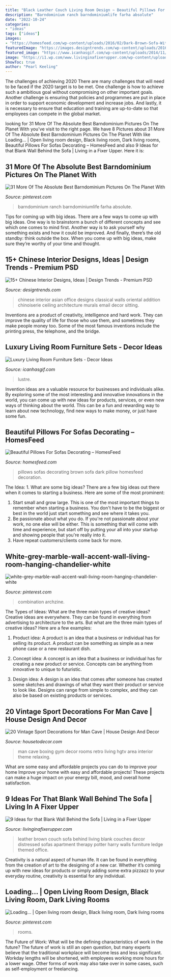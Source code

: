 ```yaml
---
title: "Black Leather Couch Living Room Design ~ Beautiful Pillows For Sofas Decorating – Homesfeed"
description: "Barndominium ranch barndominiumlife farha absolute"
date: "2022-10-24"
categories:
- "ideas"
tags: ["ideas"]
images:
- "https://homesfeed.com/wp-content/uploads/2016/02/Dark-Brown-Sofa-With-Pillows-For-Sofas-Decorating-And-Glass-On-Top-Coffee-Table.jpg"
featuredImage: "https://images.designtrends.com/wp-content/uploads/2016/08/30173526/Chinese-Office-Interior-Design.jpg"
featured_image: "https://www.icanhasgif.com/wp-content/uploads/2014/11/Luxury-Living-Room-Furniture-Sets-1024x596.jpg"
image: "https://i1.wp.com/www.livinginafixerupper.com/wp-content/uploads/2015/01/apttherapy-bdnbatten.jpg?resize=480%2C640"
ShowToc: true
author: "Pearl Keeling"
---
```



The challenges of achieving 2020
There are many challenges that will need to be faced if the 2020 target is to be met. One challenge is how to achieve such a ambitious goal without compromising on other important goals. Another challenge is ensuring that policies and programmes are put in place in order to support economic development and increase jobs. And lastly, it is necessary to ensure that education and training are up-to-date so that employees can compete in the global market.

	

		
looking for 31 More Of The Absolute Best Barndominium Pictures On The Planet With you've visit to the right page. We have 8 Pictures about 31 More Of The Absolute Best Barndominium Pictures On The Planet With like Loading... | Open living room design, Black living room, Dark living rooms, Beautiful Pillows For Sofas Decorating – HomesFeed and also 9 Ideas for that Blank Wall Behind the Sofa | Living in a Fixer Upper. Here it is:
		
    
## 31 More Of The Absolute Best Barndominium Pictures On The Planet With

<img loading=lazy src="https://i.pinimg.com/736x/5a/70/d8/5a70d8623b0070bf4283b08ca14ca63b.jpg" onerror="this.onerror=null;this.src='https://tse1.mm.bing.net/th?id=OIP.uVAXx9KWGY0jnIPwjVo9FQHaE8&amp;pid=15.1';" alt="31 More Of The Absolute Best Barndominium Pictures On The Planet With">

_Source: pinterest.com_

>barndominium ranch barndominiumlife farha absolute. 

	

Tips for coming up with big ideas.
There are a few ways to come up with big ideas. One way is to brainstorm a bunch of different concepts and see which one comes to mind first. Another way is to ask yourself why something exists and how it could be improved. And finally, there’s the old standby: think outside the box. When you come up with big ideas, make sure they’re worthy of your time and thought.

    
## 15+ Chinese Interior Designs, Ideas | Design Trends - Premium PSD

<img loading=lazy src="https://images.designtrends.com/wp-content/uploads/2016/08/30173526/Chinese-Office-Interior-Design.jpg" onerror="this.onerror=null;this.src='https://tse4.mm.bing.net/th?id=OIP.FBR_eKtmQZYvcm7oK932VwHaJ6&amp;pid=15.1';" alt="15+ Chinese Interior Designs, Ideas | Design Trends - Premium PSD">

_Source: designtrends.com_

>chinese interior asian office designs classical walls oriental addition chinoiserie ceiling architecture murals email decor sitting. 

	

Inventions are a product of creativity, intelligence and hard work. They can improve the quality of life for those who use them, and sometimes they make people money too. Some of the most famous inventions include the printing press, the telephone, and the bridge.

    
## Luxury Living Room Furniture Sets - Decor Ideas

<img loading=lazy src="https://www.icanhasgif.com/wp-content/uploads/2014/11/Luxury-Living-Room-Furniture-Sets-1024x596.jpg" onerror="this.onerror=null;this.src='https://tse1.mm.bing.net/th?id=OIP.yaVPDa1YADJ2z4NgtLgjYAHaET&amp;pid=15.1';" alt="Luxury Living Room Furniture Sets - Decor Ideas">

_Source: icanhasgif.com_

>lustre. 

	

Invention ideas are a valuable resource for businesses and individuals alike. By exploring some of the most interesting and innovative innovations in the world, you can come up with new ideas for products, services, or even new ways of thinking about the world. This can be a fun and rewarding way to learn about new technology, find new ways to make money, or just have some fun.

    
## Beautiful Pillows For Sofas Decorating – HomesFeed

<img loading=lazy src="https://homesfeed.com/wp-content/uploads/2016/02/Dark-Brown-Sofa-With-Pillows-For-Sofas-Decorating-And-Glass-On-Top-Coffee-Table.jpg" onerror="this.onerror=null;this.src='https://tse1.mm.bing.net/th?id=OIP.uNOZmfptsIVadJjDb_HZWQHaFj&amp;pid=15.1';" alt="Beautiful Pillows For Sofas Decorating – HomesFeed">

_Source: homesfeed.com_

>pillows sofas decorating brown sofa dark pillow homesfeed decoration. 

	

The Idea: 1. What are some big ideas?
There are a few big ideas out there when it comes to starting a business. Here are some of the most prominent:
1. Start small and grow large. This is one of the most important things to remember when starting a business. You don't have to be the biggest or best in the world just start something and see where it takes you.
2. Be passionate about what you do. If you're not passionate about your work, no one else will be either. This is something that will come with time and experience, but start off by putting your all into your startup and showing people that you're really into it.
3. Have repeat customers/clients come back for more.

    
## White-grey-marble-wall-accent-wall-living-room-hanging-chandelier-white

<img loading=lazy src="https://i.pinimg.com/736x/3e/eb/32/3eeb320073172fd9d102a0e6ed880d72.jpg" onerror="this.onerror=null;this.src='https://tse2.mm.bing.net/th?id=OIP.JagPXQiBhQLYjaetOaSvRgHaE8&amp;pid=15.1';" alt="white-grey-marble-wall-accent-wall-living-room-hanging-chandelier-white">

_Source: pinterest.com_

>combination archzine. 

	

The Types of Ideas: What are the three main types of creative ideas?
Creative ideas are everywhere. They can be found in everything from advertising to architecture to the arts. But what are the three main types of creative ideas? Here are a few examples:
1. Product idea: A product is an idea that a business or individual has for selling its product. A product can be something as simple as a new phone case or a new restaurant dish.

2. Concept idea: A concept is an idea that a business or individual has for creating a new product or service. Concepts can be anything from innovative to unique to futuristic.

3. Design idea: A design is an idea that comes after someone has created some sketches and drawings of what they want their product or service to look like. Designs can range from simple to complex, and they can also be based on existing products or services.

    
## 20 Vintage Sport Decorations For Man Cave | House Design And Decor

<img loading=lazy src="http://housetodecor.com/wp-content/uploads/2017/02/vintage-boxing-room-ideas-for-man-cave.jpg" onerror="this.onerror=null;this.src='https://tse1.mm.bing.net/th?id=OIP.mKcZIXYR0Btejh09EbIXQwHaJ3&amp;pid=15.1';" alt="20 Vintage Sport Decorations for Man Cave | House Design And Decor">

_Source: housetodecor.com_

>man cave boxing gym decor rooms retro living hgtv area interior theme relaxing. 

	

What are some easy and affordable projects you can do to improve your home
Improve your home with easy and affordable projects! These projects can make a huge impact on your energy bill, mood, and overall home satisfaction.

    
## 9 Ideas For That Blank Wall Behind The Sofa | Living In A Fixer Upper

<img loading=lazy src="https://i1.wp.com/www.livinginafixerupper.com/wp-content/uploads/2015/01/apttherapy-bdnbatten.jpg?resize=480%2C640" onerror="this.onerror=null;this.src='https://tse4.mm.bing.net/th?id=OIP.AxWwQDhgy6wg5IeXD-2-_wHaJ4&amp;pid=15.1';" alt="9 Ideas for that Blank Wall Behind the Sofa | Living in a Fixer Upper">

_Source: livinginafixerupper.com_

>leather brown couch sofa behind living blank couches decor distressed sofas apartment therapy potter harry walls furniture ledge themed office. 

	

Creativity is a natural aspect of human life. It can be found in everything from the creation of art to the designing of a new car. Whether it’s coming up with new ideas for products or simply adding some extra pizzazz to your everyday routine, creativity is essential for any individual.

    
## Loading... | Open Living Room Design, Black Living Room, Dark Living Rooms

<img loading=lazy src="https://i.pinimg.com/736x/c7/b2/54/c7b254e6b542c2f2374698eee08702c9.jpg" onerror="this.onerror=null;this.src='https://tse3.mm.bing.net/th?id=OIP.tpTTEC3sYw5e8gcI1cMNHQHaLH&amp;pid=15.1';" alt="Loading... | Open living room design, Black living room, Dark living rooms">

_Source: pinterest.com_

>rooms. 

	

The Future of Work: What will be the defining characteristics of work in the future?
The future of work is still an open question, but many experts believe that the traditional workplace will become less and less significant. Workday lengths will be shortened, with employees working more hours for a lower wage. Other forms of work may also take over in some cases, such as self-employment or freelancing.

